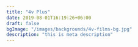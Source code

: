 ```yaml
---
title: "4v Plus"
date: 2019-08-01T16:19:26+06:00
draft: false
bgImage: "/images/backgrounds/4v-films-bg.jpg"
description: "this is meta description"
---
```


